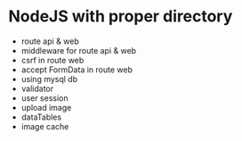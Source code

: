 # NodeJS with proper directory

- route api & web
- middleware for route api & web
- csrf in route web
- accept FormData in route web
- using mysql db
- validator
- user session
- upload image
- dataTables
- image cache
